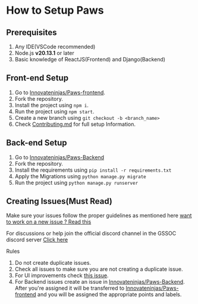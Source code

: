 # How to Setup Paws

## **Prerequisites**

1. Any IDE(VSCode recommended)
2. Node.js **v20.13.1** or later
3. Basic knowledge of ReactJS(Frontend) and Django(Backend)

## **Front-end Setup**

1. Go to [Innovateninjas/Paws-frontend](https://github.com/Innovateninjas/Paws-frontend).
2. Fork the repository.
3.  Install the project using  `npm i`.
4.  Run the project using  `npm start`.
5.  Create a new branch using  `git checkout -b <branch_name>`
6. Check [Contributing.md](https://github.com/Innovateninjas/Paws-frontend/blob/main/CONTRIBUTING.md) for full setup Information.

## **Back-end Setup**
1. Go to [Innovateninjas/Paws-Backend](https://github.com/Innovateninjas/Paws-Backend)
2. Fork the repository.
3. Install the requirements using `pip install -r requirements.txt`
4. Apply the Migrations using `python manage.py migrate`
5. Run the project using `python manage.py runserver`

## **Creating Issues(Must Read)**
Make sure your issues follow the proper guidelines as mentioned here [want to work on a new issue ? Read this ](https://github.com/Innovateninjas/Paws-frontend/issues/342)

For discussions or help join the official discord channel in the GSSOC discord server
[Click here](https://discordapp.com/channels/1231112132595028008/1240960321904971787)

Rules
1. Do not create duplicate issues.
2. Check all issues to make sure you are not creating a duplicate issue.
3. For UI improvements check [this issue](https://github.com/Innovateninjas/Paws-frontend/issues/242).
4. For Backend issues create an issue in [Innovateninjas/Paws-Backend](https://github.com/Innovateninjas/Paws-Backend). After you're assigned it will be transferred to [Innovateninjas/Paws-frontend](https://github.com/Innovateninjas/Paws-frontend) and you will be assigned the appropriate points and labels.
